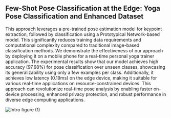 ## Few-Shot Pose Classification at the Edge: Yoga Pose Classification and Enhanced Dataset

This approach leverages a pre-trained pose estimation model for keypoint extraction, followed by classification using a Prototypical Network-based model. This significantly reduces training data
requirements and computational complexity compared to traditional image-based classification methods. We demonstrate the effectiveness of our approach by deploying it on a mobile phone for a real-time personal yoga trainer application. The experimental results show that our model achieves high accuracy (97.68%) for pose classification over unseen classes, showcasing its generalizability using only a few examples per class. Additionally, it achieves low latency (0.19ms) on the edge device, making it suitable for various real-time applications on resource-constrained devices. This approach can revolutionize real-time pose analysis by enabling faster on-device processing, enhanced privacy protection, and robust performance in diverse edge computing applications.

![Intro figure (1)](https://github.com/VisionPro19/.github/assets/91156510/0fc15089-15c5-45de-a3f3-3a430cf07e86)


<!--

**Here are some ideas to get you started:**

🙋‍♀️ A short introduction - what is your organization all about?
🌈 Contribution guidelines - how can the community get involved?
👩‍💻 Useful resources - where can the community find your docs? Is there anything else the community should know?
🍿 Fun facts - what does your team eat for breakfast?
🧙 Remember, you can do mighty things with the power of [Markdown](https://docs.github.com/github/writing-on-github/getting-started-with-writing-and-formatting-on-github/basic-writing-and-formatting-syntax)
-->
